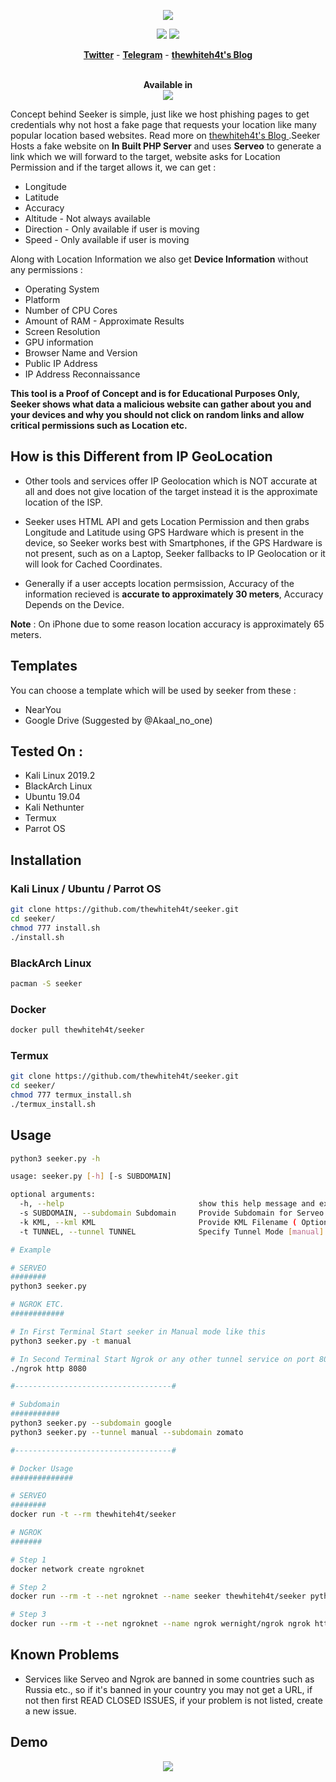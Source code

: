 <p align="center"><img src="https://i.imgur.com/jo1qA2K.png"></p>

<p align="center">
<img src="https://img.shields.io/badge/Python-3-brightgreen.svg?style=plastic">
<img src="https://img.shields.io/badge/Docker-✔-blue.svg?style=plastic">
</p>

<p align="center">
  <a href="https://twitter.com/thewhiteh4t"><b>Twitter</b></a>
  <span> - </span>
  <a href="https://t.me/thewhiteh4t"><b>Telegram</b></a>
  <span> - </span>
  <a href="https://thewhiteh4t.github.io"><b>thewhiteh4t's Blog</b></a>
</p>

<p align="center">
  <br>
  <b>Available in</b>
  <br>
  <img src="https://i.imgur.com/1wJVDV5.png">
</p>

Concept behind Seeker is simple, just like we host phishing pages to get credentials why not host a fake page that requests your location like many popular location based websites. Read more on <a href="https://thewhiteh4t.github.io"> thewhiteh4t's Blog </a>.Seeker Hosts a fake website on **In Built PHP Server** and uses **Serveo** to generate a link which we will forward to the target, website asks for Location Permission and if the target allows it, we can get :

* Longitude
* Latitude
* Accuracy
* Altitude - Not always available
* Direction - Only available if user is moving
* Speed - Only available if user is moving

Along with Location Information we also get **Device Information** without any permissions :

* Operating System
* Platform
* Number of CPU Cores
* Amount of RAM - Approximate Results
* Screen Resolution
* GPU information
* Browser Name and Version
* Public IP Address
* IP Address Reconnaissance

**This tool is a Proof of Concept and is for Educational Purposes Only, Seeker shows what data a malicious website can gather about you and your devices and why you should not click on random links and allow critical permissions such as Location etc.**

## How is this Different from IP GeoLocation

* Other tools and services offer IP Geolocation which is NOT accurate at all and does not give location of the target instead it is the approximate location of the ISP.

* Seeker uses HTML API and gets Location Permission and then grabs Longitude and Latitude using GPS Hardware which is present in the device, so Seeker works best with Smartphones, if the GPS Hardware is not present, such as on a Laptop, Seeker fallbacks to IP Geolocation or it will look for Cached Coordinates.  

* Generally if a user accepts location permsission, Accuracy of the information recieved is **accurate to approximately 30 meters**, Accuracy Depends on the Device.

**Note** : On iPhone due to some reason location accuracy is approximately 65 meters.

## Templates

You can choose a template which will be used by seeker from these : 

* NearYou
* Google Drive (Suggested by @Akaal_no_one)

## Tested On :

* Kali Linux 2019.2
* BlackArch Linux
* Ubuntu 19.04
* Kali Nethunter
* Termux
* Parrot OS

## Installation

### Kali Linux / Ubuntu / Parrot OS

```bash
git clone https://github.com/thewhiteh4t/seeker.git
cd seeker/
chmod 777 install.sh
./install.sh
```

### BlackArch Linux

```bash
pacman -S seeker
```

### Docker

```bash
docker pull thewhiteh4t/seeker
```

### Termux

```bash
git clone https://github.com/thewhiteh4t/seeker.git
cd seeker/
chmod 777 termux_install.sh
./termux_install.sh
```

## Usage

```bash
python3 seeker.py -h

usage: seeker.py [-h] [-s SUBDOMAIN]

optional arguments:
  -h, --help                              show this help message and exit
  -s SUBDOMAIN, --subdomain Subdomain 	  Provide Subdomain for Serveo URL ( Optional )
  -k KML, --kml KML                       Provide KML Filename ( Optional )
  -t TUNNEL, --tunnel TUNNEL              Specify Tunnel Mode [manual]

# Example

# SERVEO 
########
python3 seeker.py

# NGROK ETC.
############

# In First Terminal Start seeker in Manual mode like this
python3 seeker.py -t manual

# In Second Terminal Start Ngrok or any other tunnel service on port 8080
./ngrok http 8080

#-----------------------------------#

# Subdomain
########### 
python3 seeker.py --subdomain google
python3 seeker.py --tunnel manual --subdomain zomato

#-----------------------------------#

# Docker Usage
##############

# SERVEO
########
docker run -t --rm thewhiteh4t/seeker

# NGROK
#######

# Step 1
docker network create ngroknet

# Step 2
docker run --rm -t --net ngroknet --name seeker thewhiteh4t/seeker python3 seeker.py -t manual

# Step 3
docker run --rm -t --net ngroknet --name ngrok wernight/ngrok ngrok http seeker:8080
```

## Known Problems

* Services like Serveo and Ngrok are banned in some countries such as Russia etc., so if it's banned in your country you may not get a URL, if not then first READ CLOSED ISSUES, if your problem is not listed, create a new issue.

## Demo

<p align="center">
	<a href="https://www.youtube.com/watch?v=FEyAPjkJFrk"><img src="https://i.imgur.com/48yrleF.png"></a>
</p>

